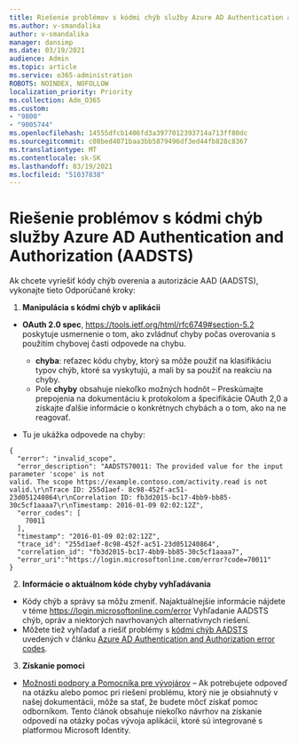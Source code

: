 ```yaml
---
title: Riešenie problémov s kódmi chýb služby Azure AD Authentication and Authorization (AADSTS)
ms.author: v-smandalika
author: v-smandalika
manager: dansimp
ms.date: 03/19/2021
audience: Admin
ms.topic: article
ms.service: o365-administration
ROBOTS: NOINDEX, NOFOLLOW
localization_priority: Priority
ms.collection: Adm_O365
ms.custom:
- "9800"
- "9005744"
ms.openlocfilehash: 14555dfcb1406fd3a3977012393714a713ff80dc
ms.sourcegitcommit: c08bed4071baa3bb5879496df3ed44fb828c8367
ms.translationtype: MT
ms.contentlocale: sk-SK
ms.lasthandoff: 03/19/2021
ms.locfileid: "51037838"
---
```

# <a name="troubleshoot-azure-ad-authentication-and-authorization-aadsts-error-codes"></a>Riešenie problémov s kódmi chýb služby Azure AD Authentication and Authorization (AADSTS)

Ak chcete vyriešiť kódy chýb overenia a autorizácie AAD (AADSTS), vykonajte tieto Odporúčané kroky:

1. **Manipulácia s kódmi chýb v aplikácii**

- **OAuth 2.0 spec**, https://tools.ietf.org/html/rfc6749#section-5.2 poskytuje usmernenie o tom, ako zvládnuť chyby počas overovania s použitím chybovej časti odpovede na chybu.

    - **chyba**: reťazec kódu chyby, ktorý sa môže použiť na klasifikáciu typov chýb, ktoré sa vyskytujú, a mali by sa použiť na reakciu na chyby.
    - Pole **chyby** obsahuje niekoľko možných hodnôt – Preskúmajte prepojenia na dokumentáciu k protokolom a špecifikácie OAuth 2,0 a získajte ďalšie informácie o konkrétnych chybách a o tom, ako na ne reagovať.

- Tu je ukážka odpovede na chyby:
```
{
  "error": "invalid_scope",
  "error_description": "AADSTS70011: The provided value for the input parameter 'scope' is not 
valid. The scope https://example.contoso.com/activity.read is not valid.\r\nTrace ID: 255d1aef- 8c98-452f-ac51-23d051240864\r\nCorrelation ID: fb3d2015-bc17-4bb9-bb85-30c5cf1aaaa7\r\nTimestamp: 2016-01-09 02:02:12Z",
  "error_codes": [
    70011
  ],
  "timestamp": "2016-01-09 02:02:12Z",
  "trace_id": "255d1aef-8c98-452f-ac51-23d051240864",
  "correlation_id": "fb3d2015-bc17-4bb9-bb85-30c5cf1aaaa7", 
  "error_uri":"https://login.microsoftonline.com/error?code=70011"
}
```
2. **Informácie o aktuálnom kóde chyby vyhľadávania**

- Kódy chýb a správy sa môžu zmeniť. Najaktuálnejšie informácie nájdete v téme https://login.microsoftonline.com/error Vyhľadanie AADSTS chýb, opráv a niektorých navrhovaných alternatívnych riešení.
- Môžete tiež vyhľadať a riešiť problémy s [kódmi chýb AADSTS](https://docs.microsoft.com/azure/active-directory/develop/reference-aadsts-error-codes#aadsts-error-codes) uvedených v článku [Azure AD Authentication and Authorization error codes](https://docs.microsoft.com/azure/active-directory/develop/reference-aadsts-error-codes#handling-error-codes-in-your-application).

3. **Získanie pomoci**

- [Možnosti podpory a Pomocníka pre vývojárov](https://docs.microsoft.com/azure/active-directory/develop/developer-support-help-options) – Ak potrebujete odpoveď na otázku alebo pomoc pri riešení problému, ktorý nie je obsiahnutý v našej dokumentácii, môže sa stať, že budete môcť získať pomoc odborníkom. Tento článok obsahuje niekoľko návrhov na získanie odpovedí na otázky počas vývoja aplikácií, ktoré sú integrované s platformou Microsoft Identity.









